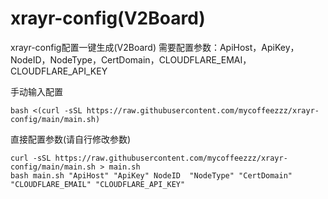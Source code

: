 # xrayr-config(V2Board)
xrayr-config配置一键生成(V2Board)
需要配置参数：ApiHost，ApiKey，NodeID，NodeType，CertDomain，CLOUDFLARE_EMAI，CLOUDFLARE_API_KEY



手动输入配置
```
bash <(curl -sSL https://raw.githubusercontent.com/mycoffeezzz/xrayr-config/main/main.sh)
```

直接配置参数(请自行修改参数)
```
curl -sSL https://raw.githubusercontent.com/mycoffeezzz/xrayr-config/main/main.sh > main.sh
bash main.sh "ApiHost" "ApiKey" NodeID  "NodeType" "CertDomain" "CLOUDFLARE_EMAIL" "CLOUDFLARE_API_KEY" 
```


